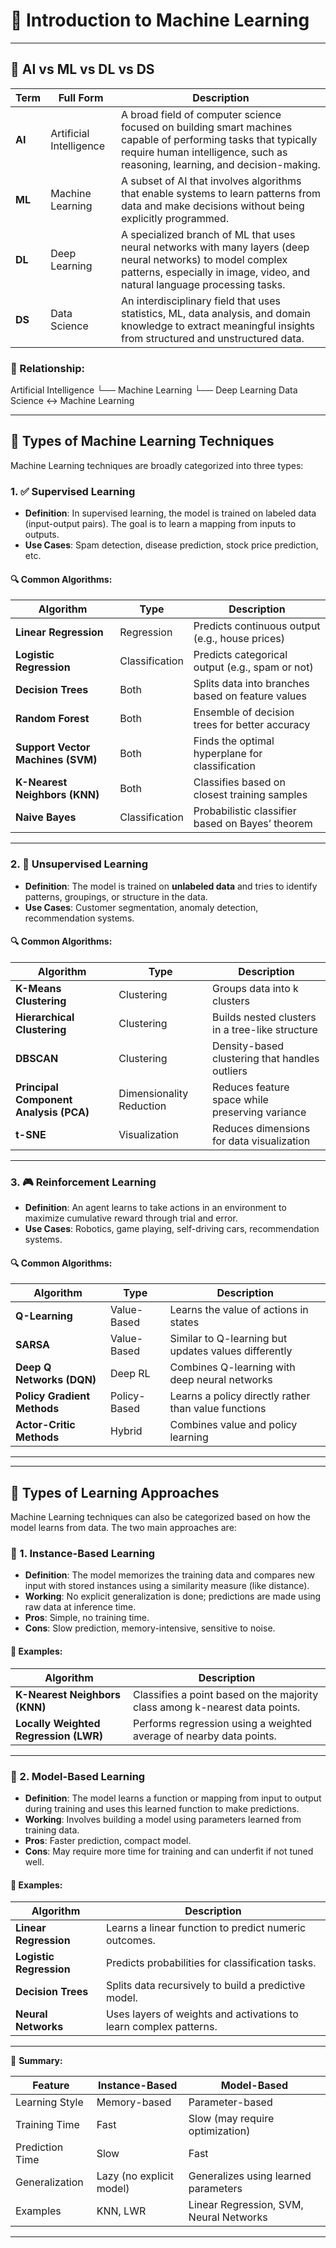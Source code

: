 # 🧠 Introduction to Machine Learning

---

## 🤖 AI vs ML vs DL vs DS

| Term | Full Form | Description |
|------|-----------|-------------|
| **AI** | Artificial Intelligence | A broad field of computer science focused on building smart machines capable of performing tasks that typically require human intelligence, such as reasoning, learning, and decision-making. |
| **ML** | Machine Learning | A subset of AI that involves algorithms that enable systems to learn patterns from data and make decisions without being explicitly programmed. |
| **DL** | Deep Learning | A specialized branch of ML that uses neural networks with many layers (deep neural networks) to model complex patterns, especially in image, video, and natural language processing tasks. |
| **DS** | Data Science | An interdisciplinary field that uses statistics, ML, data analysis, and domain knowledge to extract meaningful insights from structured and unstructured data. |

### 🔁 Relationship:

Artificial Intelligence
└── Machine Learning
└── Deep Learning
Data Science ↔ Machine Learning

---

## 🧠 Types of Machine Learning Techniques

Machine Learning techniques are broadly categorized into three types:

### 1. ✅ Supervised Learning

- **Definition**: In supervised learning, the model is trained on labeled data (input-output pairs). The goal is to learn a mapping from inputs to outputs.
- **Use Cases**: Spam detection, disease prediction, stock price prediction, etc.

#### 🔍 Common Algorithms:
| Algorithm | Type | Description |
|-----------|------|-------------|
| **Linear Regression** | Regression | Predicts continuous output (e.g., house prices) |
| **Logistic Regression** | Classification | Predicts categorical output (e.g., spam or not) |
| **Decision Trees** | Both | Splits data into branches based on feature values |
| **Random Forest** | Both | Ensemble of decision trees for better accuracy |
| **Support Vector Machines (SVM)** | Both | Finds the optimal hyperplane for classification |
| **K-Nearest Neighbors (KNN)** | Both | Classifies based on closest training samples |
| **Naive Bayes** | Classification | Probabilistic classifier based on Bayes’ theorem |

---

### 2. 🔄 Unsupervised Learning

- **Definition**: The model is trained on **unlabeled data** and tries to identify patterns, groupings, or structure in the data.
- **Use Cases**: Customer segmentation, anomaly detection, recommendation systems.

#### 🔍 Common Algorithms:
| Algorithm | Type | Description |
|-----------|------|-------------|
| **K-Means Clustering** | Clustering | Groups data into k clusters |
| **Hierarchical Clustering** | Clustering | Builds nested clusters in a tree-like structure |
| **DBSCAN** | Clustering | Density-based clustering that handles outliers |
| **Principal Component Analysis (PCA)** | Dimensionality Reduction | Reduces feature space while preserving variance |
| **t-SNE** | Visualization | Reduces dimensions for data visualization |

---

### 3. 🎮 Reinforcement Learning

- **Definition**: An agent learns to take actions in an environment to maximize cumulative reward through trial and error.
- **Use Cases**: Robotics, game playing, self-driving cars, recommendation systems.

#### 🔍 Common Algorithms:
| Algorithm | Type | Description |
|-----------|------|-------------|
| **Q-Learning** | Value-Based | Learns the value of actions in states |
| **SARSA** | Value-Based | Similar to Q-learning but updates values differently |
| **Deep Q Networks (DQN)** | Deep RL | Combines Q-learning with deep neural networks |
| **Policy Gradient Methods** | Policy-Based | Learns a policy directly rather than value functions |
| **Actor-Critic Methods** | Hybrid | Combines value and policy learning |

---
---

## 🧠 Types of Learning Approaches

Machine Learning techniques can also be categorized based on how the model learns from data. The two main approaches are:

### 📌 1. Instance-Based Learning

- **Definition**: The model memorizes the training data and compares new input with stored instances using a similarity measure (like distance).
- **Working**: No explicit generalization is done; predictions are made using raw data at inference time.
- **Pros**: Simple, no training time.
- **Cons**: Slow prediction, memory-intensive, sensitive to noise.

#### 🧪 Examples:
| Algorithm | Description |
|-----------|-------------|
| **K-Nearest Neighbors (KNN)** | Classifies a point based on the majority class among k-nearest data points. |
| **Locally Weighted Regression (LWR)** | Performs regression using a weighted average of nearby data points. |

---

### 🧩 2. Model-Based Learning

- **Definition**: The model learns a function or mapping from input to output during training and uses this learned function to make predictions.
- **Working**: Involves building a model using parameters learned from training data.
- **Pros**: Faster prediction, compact model.
- **Cons**: May require more time for training and can underfit if not tuned well.

#### 🧪 Examples:
| Algorithm | Description |
|-----------|-------------|
| **Linear Regression** | Learns a linear function to predict numeric outcomes. |
| **Logistic Regression** | Predicts probabilities for classification tasks. |
| **Decision Trees** | Splits data recursively to build a predictive model. |
| **Neural Networks** | Uses layers of weights and activations to learn complex patterns. |

---

📘 **Summary:**

| Feature | Instance-Based | Model-Based |
|--------|----------------|-------------|
| Learning Style | Memory-based | Parameter-based |
| Training Time | Fast | Slow (may require optimization) |
| Prediction Time | Slow | Fast |
| Generalization | Lazy (no explicit model) | Generalizes using learned parameters |
| Examples | KNN, LWR | Linear Regression, SVM, Neural Networks |

---